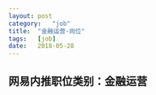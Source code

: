 ```yaml
---
layout:	post
category:	"job"
title:	"金融运营-岗位"
tags:	[job]
date:	2018-05-28
---
```

## 网易内推职位类别：金融运营
